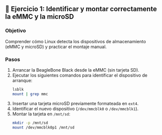 ## 🧪 Ejercicio 1: Identificar y montar correctamente la eMMC y la microSD

### Objetivo
Comprender cómo Linux detecta los dispositivos de almacenamiento (eMMC y microSD) y practicar el montaje manual.

### Pasos
1. Arrancar la BeagleBone Black desde la eMMC (sin tarjeta SD).
2. Ejecutar los siguientes comandos para identificar el dispositivo de arranque:
   ```bash
   lsblk
   mount | grep mmc
   ```
3. Insertar una tarjeta microSD previamente formateada en `ext4`.
4. Identificar el nuevo dispositivo (`/dev/mmcblk0` o `/dev/mmcblk1`).
5. Montar la tarjeta en `/mnt/sd`:
   ```bash
   mkdir -p /mnt/sd
   mount /dev/mmcblk0p1 /mnt/sd
   ```



